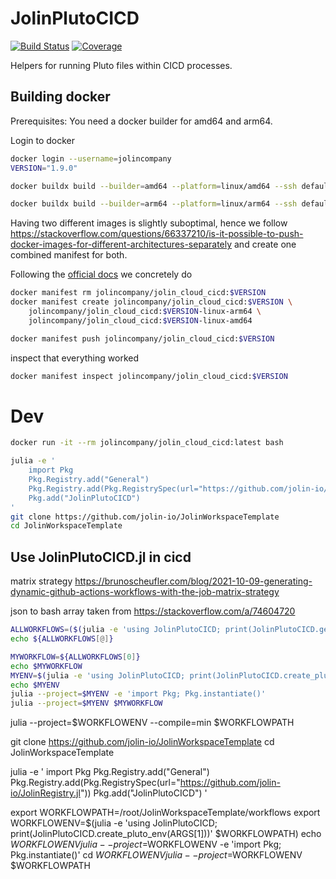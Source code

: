 # JolinPlutoCICD

[![Build Status](https://github.com/jolin-io/JolinPlutoCICD.jl/actions/workflows/CI.yml/badge.svg?branch=main)](https://github.com/jolin-io/JolinPlutoCICD.jl/actions/workflows/CI.yml?query=branch%3Amain)
[![Coverage](https://codecov.io/gh/jolin-io/JolinPlutoCICD.jl/branch/main/graph/badge.svg)](https://codecov.io/gh/jolin-io/JolinPlutoCICD.jl)

Helpers for running Pluto files within CICD processes.


## Building docker

Prerequisites: You need a docker builder for amd64 and arm64.

Login to docker
```bash
docker login --username=jolincompany
VERSION="1.9.0"
```

```bash
docker buildx build --builder=amd64 --platform=linux/amd64 --ssh default --tag jolincompany/jolin_cloud_cicd:$VERSION-linux-amd64 --push .
```
```bash
docker buildx build --builder=arm64 --platform=linux/arm64 --ssh default --tag jolincompany/jolin_cloud_cicd:$VERSION-linux-arm64 --push .
```

Having two different images is slightly suboptimal, hence we follow https://stackoverflow.com/questions/66337210/is-it-possible-to-push-docker-images-for-different-architectures-separately
and create one combined manifest for both.

Following the [official docs](https://docs.docker.com/engine/reference/commandline/manifest/#create-and-push-a-manifest-list)
we concretely do
```bash
docker manifest rm jolincompany/jolin_cloud_cicd:$VERSION
docker manifest create jolincompany/jolin_cloud_cicd:$VERSION \
    jolincompany/jolin_cloud_cicd:$VERSION-linux-arm64 \
    jolincompany/jolin_cloud_cicd:$VERSION-linux-amd64

docker manifest push jolincompany/jolin_cloud_cicd:$VERSION
```

inspect that everything worked
```bash
docker manifest inspect jolincompany/jolin_cloud_cicd:$VERSION
```


# Dev

```bash
docker run -it --rm jolincompany/jolin_cloud_cicd:latest bash
```

```bash
julia -e '
    import Pkg
    Pkg.Registry.add("General")
    Pkg.Registry.add(Pkg.RegistrySpec(url="https://github.com/jolin-io/JolinRegistry.jl"))
    Pkg.add("JolinPlutoCICD")
'
git clone https://github.com/jolin-io/JolinWorkspaceTemplate
cd JolinWorkspaceTemplate
```

## Use JolinPlutoCICD.jl in cicd

matrix strategy https://brunoscheufler.com/blog/2021-10-09-generating-dynamic-github-actions-workflows-with-the-job-matrix-strategy

json to bash array taken from https://stackoverflow.com/a/74604720
```bash
ALLWORKFLOWS=($(julia -e 'using JolinPlutoCICD; print(JolinPlutoCICD.get_all_workflow_paths(ARGS[1]))' . | sed -e 's/\[//g' -e 's/\]//g' -e 's/"//g' -e 's/\,/ /g'))
echo ${ALLWORKFLOWS[@]}
```
```bash
MYWORKFLOW=${ALLWORKFLOWS[0]}
echo $MYWORKFLOW
MYENV=$(julia -e 'using JolinPlutoCICD; print(JolinPlutoCICD.create_pluto_env(ARGS[1]))' $MYWORKFLOW)
echo $MYENV
julia --project=$MYENV -e 'import Pkg; Pkg.instantiate()'
julia --project=$MYENV $MYWORKFLOW
```



julia --project=$WORKFLOWENV --compile=min $WORKFLOWPATH



git clone https://github.com/jolin-io/JolinWorkspaceTemplate
cd JolinWorkspaceTemplate

julia -e '
    import Pkg
    Pkg.Registry.add("General")
    Pkg.Registry.add(Pkg.RegistrySpec(url="https://github.com/jolin-io/JolinRegistry.jl"))
    Pkg.add("JolinPlutoCICD")
'

export WORKFLOWPATH=/root/JolinWorkspaceTemplate/workflows
export WORKFLOWENV=$(julia -e 'using JolinPlutoCICD; print(JolinPlutoCICD.create_pluto_env(ARGS[1]))' $WORKFLOWPATH)
echo $WORKFLOWENV
julia --project=$WORKFLOWENV -e 'import Pkg; Pkg.instantiate()'
cd $WORKFLOWENV
julia --project=$WORKFLOWENV $WORKFLOWPATH


